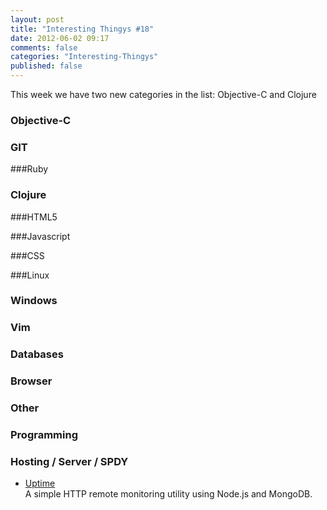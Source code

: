 ```yaml
---
layout: post
title: "Interesting Thingys #18"
date: 2012-06-02 09:17
comments: false
categories: "Interesting-Thingys"
published: false
---
```


This week we have two new categories in the list: Objective-C and Clojure
<!-- More -->

### Objective-C

### GIT

###Ruby
### Clojure

###HTML5

###Javascript

###CSS

###Linux

### Windows

### Vim

### Databases

### Browser

### Other

### Programming

### Hosting / Server / SPDY
- [Uptime](http://fzaninotto.github.com/uptime/)  
  A simple HTTP remote monitoring utility using Node.js and MongoDB.

